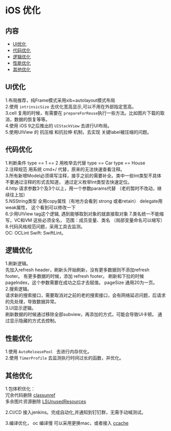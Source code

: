 # **iOS 优化**

## **内容**
- [UI优化](#ui优化)
- [代码优化](#代码优化)
- [逻辑优化](#luojiyouhua)
- [性能优化](#xingnengyouhua)
- [其他优化](#qitayouhua)


## **UI优化**
1.布局推荐，纯Frame模式采用xib+autolayout模式布局  
2.使用  ```intrinsicSize``` 去优化宽高显示,可以不用在外部指定宽高。  
3.cell 复用的时候，有需要在 ```prepareForReuse```执行一些方法。比如图片下载的取消，数据的恢复等等。  
4.使用 iOS 9之后推出的 ```UIStackView``` 去进行UI布局。  
5.使用UIView 的 抗压缩 和抗拉伸 机制，去实现 关键label被压缩的问题。


## **代码优化**
1.判断条件 type == 1 == 2 用枚举去代替
type == Car   type == House  
2.注释规范 用系统 cmd+/ 代替，原来的无法快速查看注释。  
3.所有新增Model必须填写注释，接手之前的需要补全。类中一些Int类型不具体不要通过注释的形式去知道，
通过定义枚举Int类型去快速定位。   
4.http 请求参数3个及3个以上，用一个参数params代替 （老的暂时不改动，继续往上加）  
5.NSString类型 全用copy属性（有地方会看到 strong 或者retain）     delegate用weak属性， 这个看到可以修改一下  
6.少用UIView  tag这个逻辑, 遇到能够取到对象的就直接取对象
7.类名统一不能缩写，VC和VM 这些必须全名，
范围：成员变量、类名
（局部变量命名可以缩写）  
8.代码风格规范问题，采用工具去监测。  
OC: OCLint  Swift: SwiftLint。   


## **逻辑优化**
1.刷新逻辑。  
先加入refresh header，刷新头开始刷新，没有更多数据则不添加refresh footer。
有更多数据的时候，添加 refresh footer。
刷新和下拉的时候pageIndex，这个参数需要在成功之后才去赋值。
pageSize 通用20为一页。  
2.搜索逻辑。  
请求新的搜索接口，需要取消对之前的老的搜索接口，会有网络延迟问题，后请求的先处理，导致数据异常。  
3.UI显示逻辑。  
刷新数据的时候通过移除全部subview，再添加的方式，可能会导致UI卡顿。
通过显示隐藏的方式去控制。


## **性能优化**
1.使用 ```AutoReleasePool ``` 去进行内存优化。  
2.使用 ```TimerProfile``` 去监测执行时间过长的函数，并优化。


## **其他优化**
1.包体积优化：  
冗余代码删除 [classunref](https://github.com/xuezhulian/classunref)  
多余图片资源删除 [LSUnusedResources](https://github.com/tinymind/LSUnusedResources)

2.CI/CD 接入jenkins。完成自动化,并通知到钉钉群，无需手动喊测试。

3.编译优化， oc 编译慢 可以采用更换mac，或者接入 [ccache](https://ccache.dev/)
